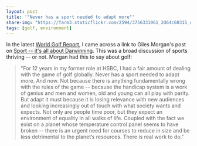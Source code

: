 ```yaml
---
layout: post
title: '"Never has a sport needed to adapt more"'
share-img: "https://farm3.staticflickr.com/2594/3756331061_2d64c60315_o_d.jpg"
tags: [golf, environment]
---
```


In the latest [World Golf Report](http://worldgolfreport.blogspot.ca/2018/01/the-week-that-was-january-14-2018.html), I came across a link to Giles Morgan's post on [Sport -- it's all about Darwinning](https://www.linkedin.com/pulse/rive-gauche-edition-3-sport-its-all-darwinning-giles-morgan/). This was a broad discussion of sports thriving -- or not. Morgan had this to say about golf:

> "For 12 years in my former role at HSBC, I had a fair amount of dealing with the game of golf globally. Never has a sport needed to adapt more. And now. Not because there is anything fundamentally wrong with the rules of the game -- because the handicap system is a work of genius and men and women, old and young can all play with parity. But adapt it must because it is losing relevance with new audiences and looking increasingly out of touch with what society wants and expects. Not only are people time poor, but they expect an environment of equality in all walks of life. Coupled with the fact we exist on a planet whose temperature control panel seems to have broken -- there is an urgent need for courses to reduce in size and be less detrimental to the planet’s resources. There is real work to do."


